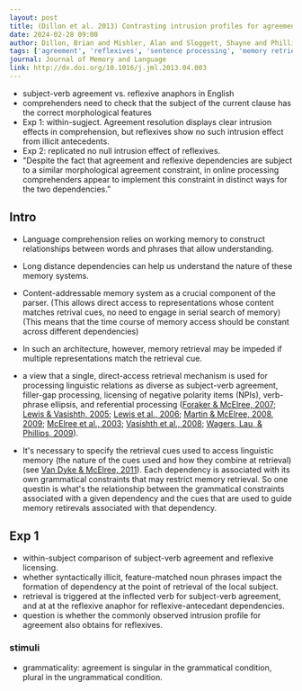 ```yaml
---
layout: post
title: (Dillon et al. 2013) Contrasting intrusion profiles for agreement and anaphora Experimental and modeling evidence
date: 2024-02-28 09:00
author: Dillon, Brian and Mishler, Alan and Sloggett, Shayne and Phillips, Colin
tags: ['agreement', 'reflexives', 'sentence processing', 'memory retrieval', 'ACT-R']
journal: Journal of Memory and Language
link: http://dx.doi.org/10.1016/j.jml.2013.04.003
---
```


- subject-verb agreement vs. reflexive anaphors in English
- comprehenders need to check that the subject of the current clause has the correct morphological features
- Exp 1: within-sugject. Agreement resolution displays clear intrusion effects in comprehension, but reflexives show no such intrusion effect from illicit antecedents.
- Exp 2: replicated no null intrusion effect of reflexives. 
- "Despite the fact that agreement and reflexive dependencies are subject to a similar morphological agreement constraint, in online processing comprehenders appear to implement this constraint in distinct ways for the two dependencies."

## Intro

- Language comprehension relies on working memory to construct relationships between words and phrases that allow understanding. 
- Long distance dependencies can help us understand the nature of these memory systems.
- Content-addressable memory system as a crucial component of the parser. (This allows direct access to representations whose content matches retrival cues, no need to engage in serial search of memory) (This means that the time course of memory access should be constant across different dependencies)
- In such an architecture, however, memory retrieval may be impeded if multiple representations match the retrieval cue. 

- a view that a single, direct-access retrieval mechanism is used for processing linguistic relations as diverse as subject-verb agreement, filler-gap processing, licensing of negative polarity items (NPIs), verb-phrase ellipsis, and referential processing ([Foraker & McElree, 2007](https://doi.org/10.1016/j.jml.2006.07.004); [Lewis & Vasishth, 2005](https://doi.org/10.1207/s15516709cog0000_25); [Lewis et al., 2006](https://doi.org/10.1016/j.tics.2006.08.007); [Martin & McElree, 2008](https://doi.org/10.1016/j.jml.2007.06.010), [2009](https://psycnet.apa.org/doi/10.1037/a0016271); [McElree et al., 2003](https://doi.org/10.1016/S0749-596X(02)00515-6); [Vasishth et al., 2008](https://doi.org/10.1080/03640210802066865); [Wagers, Lau, & Phillips, 2009](https://doi.org/10.1016/j.jml.2009.04.002)). 
- It's necessary to specify the retrieval cues used to access linguistic memory (the nature of the cues used and how they combine at retrieval) (see [Van Dyke & McElree, 2011](https://doi.org/10.1016/j.jml.2011.05.002)). Each dependency is associated with its own grammatical constraints that may restrict memory retrieval. So one questin is what's the relationship between the grammatical constraints associated with a given dependency and the cues that are used to guide memory retirevals associated with that dependency. 



## Exp 1

- within-subject comparison of subject-verb agreement and reflexive licensing.
- whether syntactically illicit, feature-matched noun phrases impact the formation of dependency at the point of retrieval of the local subject. 
- retrieval is triggered at the inflected verb for subject-verb agreement, and at at the reflexive anaphor for reflexive-antecedant dependencies. 
- question is whether the commonly observed intrusion profile for agreement also obtains for reflexives. 

### stimuli

- grammaticality: agreement is singular in the grammatical condition, plural in the ungrammatical condition. 